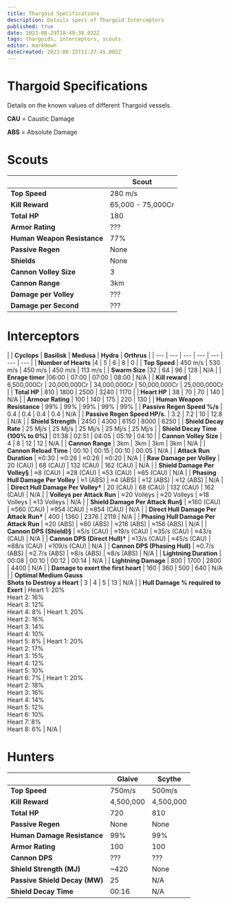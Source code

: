 ```yaml
---
title: Thargoid Specifications
description: Details specs of Thargoid Interceptors
published: true
date: 2023-08-29T18:49:38.022Z
tags: thargoids, interceptors, scouts
editor: markdown
dateCreated: 2021-06-15T11:27:45.002Z
---
```


# Thargoid Specifications
Details on the known values of different Thargoid vessels.

**CAU** = Caustic Damage

**ABS** = Absolute Damage

# Scouts
| | **Scout** |
| ----- | ----|
| **Top Speed** | 280 m/s |
| **Kill Reward** | 65,000 - 75,000Cr
| **Total HP** | 180 |
| **Armor Rating** | ??? |
| **Human Weapon Resistance** | 77% |
| **Passive Regen** | None |
| **Shields** | None |
| **Cannon Volley Size** | 3 |
| **Cannon Range** | 3km |
| **Damage per Volley** | ??? |
| **Damage per Second** | ??? |

# Interceptors

|     | **Cyclops** | **Basilisk** | **Medusa** | **Hydra** | **Orthrus** |
| --- | --- | --- | --- | --- | --- | --- |
| **Number of Hearts** |4   | 5   | 6   | 8   | 0   |
| **Top Speed** | 450 m/s | 530 m/s | 450 m/s | 450 m/s | 113 m/s |
| **Swarm Size** |32  | 64  | 96  | 128 | N/A |
| **Enrage timer** |06:00 | 07:00 | 07:00 | 08:00 | N/A |
| **Kill reward** | 6,500,000Cr  | 20,000,000Cr | 34,000,000Cr | 50,000,000Cr | 25,000,000Cr |
| **Total HP** | 810 | 1800 | 2500 | 3240 | 1170 |
| **Heart HP** | 38  | 70  | 70  | 140 | N/A |
| **Armour Rating** | 100 | 140 | 175 | 220 | 130 |
| **Human Weapon Resistance** | 99% | 99% | 99% | 99% | 99% |
| **Passive Regen Speed %/s** | 0.4 | 0.4 | 0.4 | 0.4 | N/A |
| **Passive Regen Speed HP/s.** | 3.2 | 7.2 | 10  | 12.8 | N/A |
| **Shield Strength** | 2450 | 4300 | 6150 | 8000 | 6250 |
| **Shield Decay Rate** | 25 Mj/s | 25 Mj/s | 25 Mj/s | 25 Mj/s | 25 Mj/s |
| **Shield Decay Time (100% to 0%)** | 01:38 | 02:51 | 04:05 | 05:19 | 04:10 |
| **Cannon Volley Size** | 4   | 8   | 12  | 12  | N/A |
| **Cannon Range** | 3km | 3km | 3km | 3km | N/A |
| **Cannon Reload Time** | 00:10 | 00:15 | 00:10 | 00:05 | N/A |
| **Attack Run Duration** | ≈0:30 | ≈0:26 | ≈0:26 | ≈0:20 | N/A |
| **Raw Damage per Volley** | 20 (CAU) | 68 (CAU) | 132 (CAU) | 162 (CAU) | N/A |
| **Shield Damage Per Volley§** | ≈8 (CAU) | ≈28 (CAU) | ≈53 (CAU) | ≈65 (CAU) | N/A |
| **Phasing Hull Damage Per Volley** | ≈1 (ABS) | ≈4 (ABS) | ≈12 (ABS) | ≈12 (ABS) | N/A |
| **Direct Hull Damage Per Volley†** | 20 (CAU) | 68 (CAU) | 132 (CAU) | 162 (CAU) | N/A |
| **Volleys per Attack Run** | ≈20 Volleys | ≈20 Volleys | ≈18 Volleys | ≈13 Volleys | N/A |
| **Shield Damage Per Attack Run§** | ≈160 (CAU) | ≈560 (CAU) | ≈954 (CAU) | ≈854 (CAU) | N/A |
| **Direct Hull Damage Per Attack Run†** | 400 | 1360 | 2376 | 2119 | N/A |
| **Phasing Hull Damage Per Attack Run** | ≈20 (ABS) | ≈80 (ABS) | ≈216 (ABS) | ≈156 (ABS) | N/A |
| **Cannon DPS (Shield)§** | ≈5/s (CAU) | ≈19/s (CAU) | ≈35/s (CAU) | ≈43/s (CAU) | N/A |
| **Cannon DPS (Direct Hull)†** | ≈13/s (CAU) | ≈45/s (CAU) | ≈88/s (CAU) | ≈109/s (CAU) | N/A |
| **Cannon DPS (Phasing Hull)** | ≈0.7/s (ABS) | ≈2.7/s (ABS) | ≈8/s (ABS) | ≈8/s (ABS) | N/A |
| **Lightning Duration** | 00:08 | 00:10 | 00:12 | 00:14 | N/A |
| **Lightning Damage** | 800 | 1700 | 2800 | 4400 | N/A |
| **Damage to exert the first heart** | 160 | 360 | 500 | 640 | N/A |
| **Optimal Medium Gauss   <br>Shots to Destroy a Heart** | 3   | 4   | 5   | 13  | N/A |
| **Hull Damage % required to Exert** | Heart 1: 20%<br>Heart 2: 16% <br>Heart 3: 12% <br>Heart 4: 8% | Heart 1: 20% <br>Heart 2: 16%  <br>Heart 3: 14%  <br>Heart 4: 10%  <br>Heart 5: 8% | Heart 1: 20%   <br>Heart 2: 17%   <br>Heart 3: 15%  <br>Heart 4: 12%  <br>Heart 5: 10%  <br>Heart 6: 7% | Heart 1: 20%  <br>Heart 2: 18%  <br>Heart 3: 16%  <br>Heart 4: 14%  <br>Heart 5: 12%  <br>Heart 6: 10%  <br>Heart 7: 8%  <br>Heart 8: 6% | N/A |

# Hunters

| | **Glaive** | **Scythe** |
| - | ----- | ----- |
| **Top Speed** | 750m/s | 500m/s |
| **Kill Reward** | 4,500,000 | 4,500,000 |
| **Total HP** | 720 | 810 |
| **Passive Regen** | None | None |
| **Human Damage Resistance** | 99% | 99% |
| **Armor Rating** | 100 | 100 |
| **Cannon DPS** | ??? | ??? |
| **Shield Strength (MJ)** | ~420 | None |
| **Passive Shield Decay (MW)** | 25 | N/A |
| **Shield Decay Time** | 00:16 | N/A |